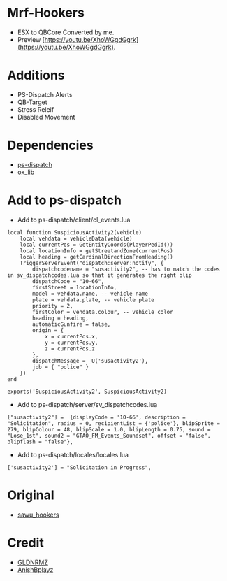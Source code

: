 # Mrf-Hookers
* ESX to QBCore Converted by me.
* Preview [https://youtu.be/XhoWGgdGgrk](https://youtu.be/XhoWGgdGgrk).

# Additions
* PS-Dispatch Alerts 
* QB-Target
* Stress Releif
* Disabled Movement

# Dependencies
* [ps-dispatch](https://github.com/Project-Sloth/ps-dispatch)
* [ox_lib](https://github.com/overextended/ox_lib)

# Add to ps-dispatch

* Add to ps-dispatch/client/cl_events.lua

```
local function SuspiciousActivity2(vehicle)
    local vehdata = vehicleData(vehicle)
    local currentPos = GetEntityCoords(PlayerPedId())
    local locationInfo = getStreetandZone(currentPos)
    local heading = getCardinalDirectionFromHeading()
    TriggerServerEvent("dispatch:server:notify", {
        dispatchcodename = "susactivity2", -- has to match the codes in sv_dispatchcodes.lua so that it generates the right blip
        dispatchCode = "10-66",
        firstStreet = locationInfo,
        model = vehdata.name, -- vehicle name
        plate = vehdata.plate, -- vehicle plate
        priority = 2,
        firstColor = vehdata.colour, -- vehicle color
        heading = heading,
        automaticGunfire = false,
        origin = {
            x = currentPos.x,
            y = currentPos.y,
            z = currentPos.z
        },
        dispatchMessage = _U('susactivity2'),
        job = { "police" }
    })
end

exports('SuspiciousActivity2', SuspiciousActivity2)
```
* Add to ps-dispatch/server/sv_dispatchcodes.lua

```
["susactivity2"] =  {displayCode = '10-66', description = "Solicitation", radius = 0, recipientList = {'police'}, blipSprite = 279, blipColour = 48, blipScale = 1.0, blipLength = 0.75, sound = "Lose_1st", sound2 = "GTAO_FM_Events_Soundset", offset = "false", blipflash = "false"},
```
* Add to ps-dispatch/locales/locales.lua

```
['susactivity2'] = "Solicitation in Progress",
```

# Original
* [sawu_hookers](https://github.com/stianhje/sawu_hookers)

# Credit
* [GLDNRMZ](https://github.com/GLDNRMZ)
* [AnishBplayz](https://github.com/AnishBplayz)
